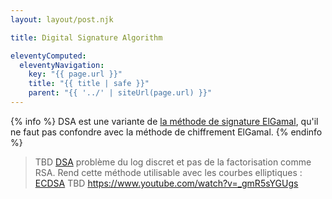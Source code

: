 ```yaml
---
layout: layout/post.njk

title: Digital Signature Algorithm

eleventyComputed:
  eleventyNavigation:
    key: "{{ page.url }}"
    title: "{{ title | safe }}"
    parent: "{{ '../' | siteUrl(page.url) }}"
---
```


{% info %}
DSA est une variante de [la méthode de signature ElGamal](https://en.wikipedia.org/wiki/ElGamal_encryption), qu'il ne faut pas confondre avec la méthode de chiffrement ElGamal.
{% endinfo %}

> TBD [DSA](https://fr.wikipedia.org/wiki/Digital_Signature_Algorithm)
> problème du log discret et pas de la factorisation comme RSA. Rend cette méthode utilisable avec les courbes elliptiques : [ECDSA](https://en.wikipedia.org/wiki/Elliptic_Curve_Digital_Signature_Algorithm)
> TBD <https://www.youtube.com/watch?v=_gmR5sYGUgs>
